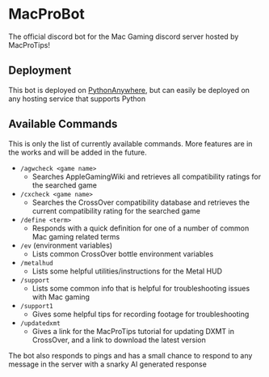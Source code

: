 # MacProBot

The official discord bot for the Mac Gaming discord server hosted by MacProTips!

## Deployment

This bot is deployed on [PythonAnywhere](https://www.pythonanywhere.com), but
can easily be deployed on any hosting service that supports Python

## Available Commands

This is only the list of currently available commands. More features are in the
works and will be added in the future.

- `/agwcheck <game name>`
  - Searches AppleGamingWiki and retrieves all compatibility ratings for the
    searched game
- `/cxcheck <game name>`
  - Searches the CrossOver compatibility database and retrieves the current
    compatibility rating for the searched game
- `/define <term>`
  - Responds with a quick definition for one of a number of common Mac gaming
    related terms
- `/ev` (environment variables)
  - Lists common CrossOver bottle environment variables
- `/metalhud`
  - Lists some helpful utilities/instructions for the Metal HUD
- `/support`
  - Lists some common info that is helpful for troubleshooting issues with Mac
    gaming
- `/support1`
  - Gives some helpful tips for recording footage for troubleshooting
- `/updatedxmt`
  - Gives a link for the MacProTips tutorial for updating DXMT in CrossOver, and
    a link to download the latest version

The bot also responds to pings and has a small chance to respond to any message
in the server with a snarky AI generated response
